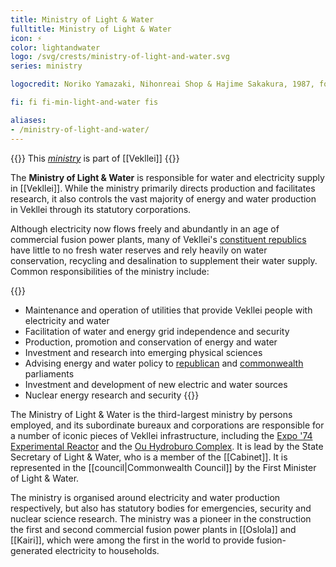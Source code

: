 ```yaml
---
title: Ministry of Light & Water
fulltitle: Ministry of Light & Water
icon: ⚡️
color: lightandwater
logo: /svg/crests/ministry-of-light-and-water.svg
series: ministry

logocredit: Noriko Yamazaki, Nihonreai Shop & Hajime Sakakura, 1987, for Takatsu Barber and Beauty College.

fi: fi fi-min-light-and-water fis

aliases:
- /ministry-of-light-and-water/
---
```

{{<note series>}}
 This *[ministry](/ministries/)* is part of [[Vekllei]]
{{</note>}}

The <span class="fi fi-min-light-and-water fis"></span> **Ministry of Light & Water** is responsible for water and electricity supply in [[Vekllei]]. While the ministry primarily directs production and facilitates research, it also controls the vast majority of energy and water production in Vekllei through its statutory corporations.

Although electricity now flows freely and abundantly in an age of commercial fusion power plants, many of Vekllei's [constituent republics](/republics/) have little to no fresh water reserves and rely heavily on water conservation, recycling and desalination to supplement their water supply. Common responsibilities of the ministry include:

{{<note>}}
* Maintenance and operation of utilities that provide Vekllei people with electricity and water
* Facilitation of water and energy grid independence and security
* Production, promotion and conservation of energy and water
* Investment and research into emerging physical sciences
* Advising energy and water policy to [republican](/republics/) and [commonwealth](/constituents/) parliaments
* Investment and development of new electric and water sources
* Nuclear energy research and security
{{</note>}}

The Ministry of Light & Water is the third-largest ministry by persons employed, and its subordinate bureaux and corporations are responsible for a number of iconic pieces of Vekllei infrastructure, including the [Expo '74 Experimental Reactor](/posts/2019-09-15-reactor/) and the [Ou Hydroburo Complex](/posts/2020-04-21-hydro/). It is lead by the State Secretary of Light & Water, who is a member of the [[Cabinet]]. It is represented in the [[council|Commonwealth Council]] by the First Minister of Light & Water.

The ministry is organised around electricity and water production respectively, but also has statutory bodies for emergencies, security and nuclear science research. The ministry was a pioneer in the construction the first and second commercial fusion power plants in [[Oslola]] and [[Kairi]], which were among the first in the world to provide fusion-generated electricity to households.